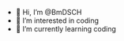 - 👋 Hi, I’m @BmDSCH
- 👀 I’m interested in coding
- 🌱 I’m currently learning coding

<!---
BmDSCH/BmDSCH is a ✨ special ✨ repository because its `README.md` (this file) appears on your GitHub profile.
You can click the Preview link to take a look at your changes.
--->
